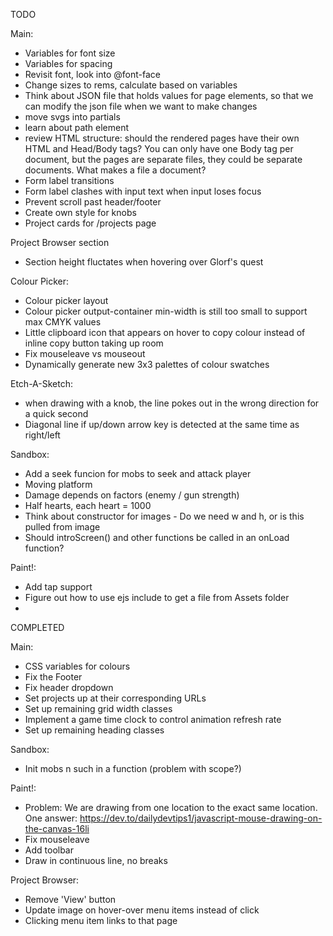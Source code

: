 TODO

Main:
- Variables for font size
- Variables for spacing
- Revisit font, look into @font-face
- Change sizes to rems, calculate based on variables
- Think about JSON file that holds values for page elements, so that we can modify the json file when we want to make changes
- move svgs into partials
- learn about path element
- review HTML structure: should the rendered pages have their own HTML and Head/Body tags? You can only have one Body tag per document, but the pages are separate files,
  they could be separate documents. What makes a file a document?
- Form label transitions
- Form label clashes with input text when input loses focus
- Prevent scroll past header/footer
- Create own style for knobs
- Project cards for /projects page



Project Browser section
- Section height fluctates when hovering over Glorf's quest




Colour Picker:
- Colour picker layout
- Colour picker output-container min-width is still too small to support max CMYK values
- Little clipboard icon that appears on hover to copy colour instead of inline copy button taking up room
- Fix mouseleave vs mouseout
- Dynamically generate new 3x3 palettes of colour swatches





Etch-A-Sketch: 
- when drawing with a knob, the line pokes out in the wrong direction for a quick second
- Diagonal line if up/down arrow key is detected at the same time as right/left



Sandbox:
- Add a seek funcion for mobs to seek and attack player
- Moving platform
- Damage depends on factors (enemy / gun strength)
- Half hearts, each heart = 1000
- Think about constructor for images - Do we need w and h, or is this pulled from image
- Should introScreen() and other functions be called in an onLoad function?


Paint!:
- Add tap support
- Figure out how to use ejs include to get a file from Assets folder
- 




COMPLETED

Main:
- CSS variables for colours 
- Fix the Footer
- Fix header dropdown
- Set projects up at their corresponding URLs
- Set up remaining grid width classes
- Implement a game time clock to control animation refresh rate
- Set up remaining heading classes

Sandbox:
- Init mobs n such in a function (problem with scope?)


Paint!:
- Problem: We are drawing from one location to the exact same location. One answer: https://dev.to/dailydevtips1/javascript-mouse-drawing-on-the-canvas-16li
- Fix mouseleave
- Add toolbar
- Draw in continuous line, no breaks


Project Browser:
- Remove 'View' button
- Update image on hover-over menu items instead of click
- Clicking menu item links to that page